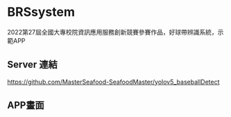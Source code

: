 # BRSsystem
2022第27屆全國大專校院資訊應用服務創新競賽參賽作品，好球帶辨識系統，示範APP

## Server 連結
https://github.com/MasterSeafood-SeafoodMaster/yolov5_baseballDetect

## APP畫面


